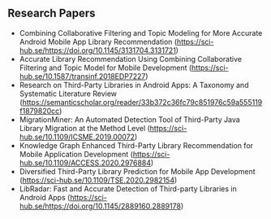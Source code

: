 ## Research Papers

- Combining Collaborative Filtering and Topic Modeling for More
  Accurate Android Mobile App Library Recommendation (https://sci-hub.se/https://doi.org/10.1145/3131704.3131721)
- Accurate Library Recommendation Using Combining
  Collaborative Filtering and Topic Model for Mobile Development (https://sci-hub.se/10.1587/transinf.2018EDP7227)
- Research on Third-Party Libraries in Android
  Apps: A Taxonomy and Systematic Literature
  Review (https://semanticscholar.org/reader/33b372c36fc79c851976c59a555119f1879820cc)
- MigrationMiner: An Automated Detection Tool of
  Third-Party Java Library Migration at the Method Level (https://sci-hub.se/10.1109/ICSME.2019.00072)
- Knowledge Graph Enhanced Third-Party Library
  Recommendation for Mobile Application
  Development (https://sci-hub.se/10.1109/ACCESS.2020.2976884)
- Diversified Third-Party Library Prediction for
  Mobile App Development (https://sci-hub.se/10.1109/TSE.2020.2982154)
- LibRadar: Fast and Accurate Detection of Third-party
  Libraries in Android Apps (https://sci-hub.se/https://doi.org/10.1145/2889160.2889178)